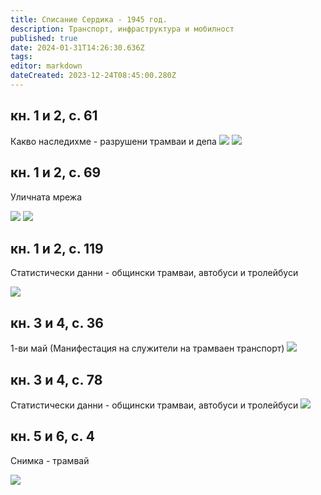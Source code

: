 ```yaml
---
title: Списание Сердика - 1945 год.
description: Транспорт, инфраструктура и мобилност
published: true
date: 2024-01-31T14:26:30.636Z
tags: 
editor: markdown
dateCreated: 2023-12-24T08:45:00.280Z
---
```


## кн. 1 и 2, с. 61
Какво наследихме - разрушени трамваи и депа
<img src="http://46.10.181.183:1518/trinmo/literature/spisanie-serdika/1945-1-2-str1.jpg">
<img src="http://46.10.181.183:1518/trinmo/literature/spisanie-serdika/1945-1-2-str2.jpg">

## кн. 1 и 2, с. 69
Уличната мрежа

<img src="http://46.10.181.183:1518/trinmo/literature/spisanie-serdika/1945-1-2-str3.jpg">
<img src="http://46.10.181.183:1518/trinmo/literature/spisanie-serdika/1945-1-2-str4.jpg">

## кн. 1 и 2, с. 119
Статистически данни - общински трамваи, автобуси и тролейбуси

<img src="http://46.10.181.183:1518/trinmo/literature/spisanie-serdika/1945-1-2-str5.jpg">



## кн. 3 и 4, с. 36
1-ви май (Манифестация на служители на трамваен транспорт)
<img src="http://46.10.181.183:1518/trinmo/literature/spisanie-serdika/1945-3-4-str1.jpg">

## кн. 3 и 4, с. 78
Статистически данни - общински трамваи, автобуси и тролейбуси
<img src="http://46.10.181.183:1518/trinmo/literature/spisanie-serdika/1945-3-4-str2.jpg">

## кн. 5 и 6, с. 4
Снимка - трамвай

<img src="http://46.10.181.183:1518/trinmo/literature/spisanie-serdika/1945-5-6.jpg">